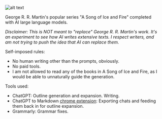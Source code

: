 ![alt text](https://raw.githubusercontent.com/LiamSwayne/AI-song-of-ice-and-fire/main/ai_song_of_ice_and_fire_logo.svg)



George R. R. Martin's popular series "A Song of Ice and Fire" completed with AI large language models.

*Disclaimer: This is NOT meant to "replace" George R. R. Martin's work. It's an experiment to see how AI writes extensive texts. I respect writers, and am not trying to push the idea that AI can replace them.*

Self-imposed rules:
- No human writing other than the prompts, obviously.
- No paid tools.
- I am not allowed to read any of the books in A Song of Ice and Fire, as I would be able to unnaturally guide the generation.

Tools used:
- ChatGPT: Outline generation and expansion. Writing.
- ChatGPT to Markdown [chrome extension](https://chrome.google.com/webstore/detail/chatgpt-to-markdown/adghjpdmpbcmppeafpodcjpagmegdpci): Exporting chats and feeding them back in for outline expansion.
- Grammarly: Grammar fixes.
